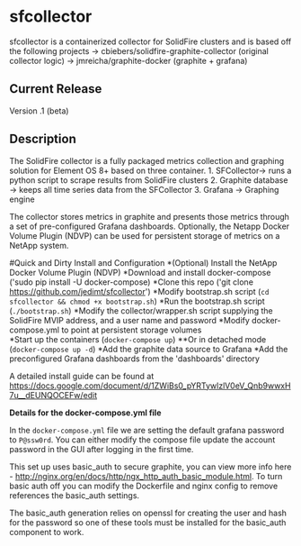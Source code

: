 sfcollector
=============================

sfcollector is a containerized collector for SolidFire clusters and is based off the following projects
-> cbiebers/solidfire-graphite-collector (original collector logic)
-> jmreicha/graphite-docker (graphite + grafana)

Current Release
---------------

Version .1 (beta)

Description
-----------

The SolidFire collector is a fully packaged metrics collection and graphing solution 
for Element OS 8+ based on three container. 
	1. SFCollector-> runs a python script to scrape results from SolidFire clusters 
	2. Graphite database -> keeps all time series data from the SFCollector
	3. Grafana -> Graphing engine

The collector stores metrics in graphite and presents those metrics 
through a set of pre-configured Grafana dashboards.  Optionally, the Netapp Docker Volume
Plugin (NDVP) can be used for persistent storage of metrics on a NetApp system.

#Quick and Dirty Install and Configuration
 *(Optional) Install the NetApp Docker Volume Plugin (NDVP)
 *Download and install docker-compose ('sudo pip install -U docker-compose)
 *Clone this repo ('git clone https://github.com/jedimt/sfcollector')
 *Modify bootstrap.sh script (`cd sfcollector && chmod +x bootstrap.sh`)
 *Run the bootstrap.sh script (`./bootstrap.sh`)
 *Modify the collector/wrapper.sh script supplying the SolidFire MVIP address,
  and a user name and password
 *Modify docker-compose.yml to point at persistent storage volumes  
 *Start up the containers (`docker-compose up`)
 **Or in detached mode (`docker-compose up -d`)
 *Add the graphite data source to Grafana
 *Add the preconfigured Grafana dashboards from the 'dashboards' directory
 
A detailed install guide can be found at 
https://docs.google.com/document/d/1ZWiBs0_pYRTywlzlV0eV_Qnb9wwxH7u__dEUNQOCEFw/edit

**Details for the docker-compose.yml file**

In the `docker-compose.yml` file we are setting the default grafana password to
`P@ssw0rd`.  You can either modify the compose file update the account password
in the GUI after logging in the first time.

This set up uses basic_auth to secure graphite, you can view more info here -
http://nginx.org/en/docs/http/ngx_http_auth_basic_module.html.  To turn basic
auth off you can modify the Dockerfile and nginx config to remove references
the basic_auth settings.

The basic_auth generation relies on openssl for creating the user and
hash for the password so one of these tools must be installed for the
basic_auth component to work.


